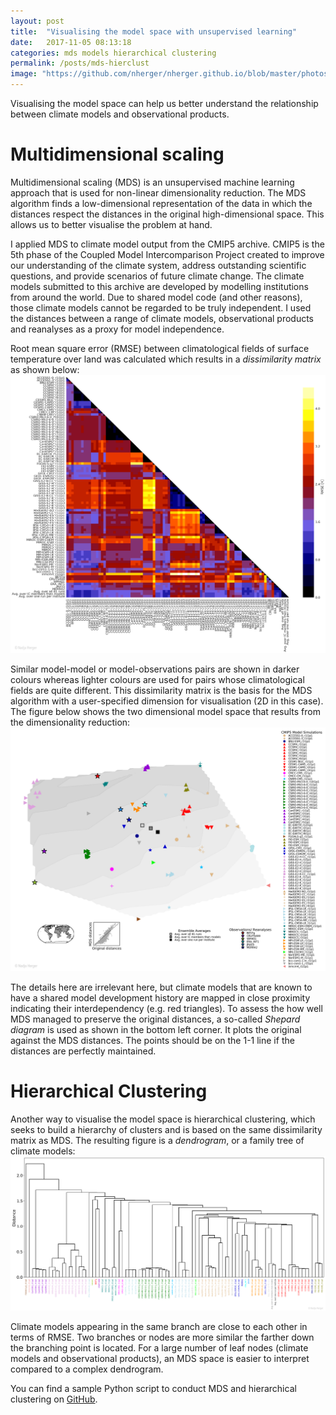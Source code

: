 ```yaml
---
layout: post
title:  "Visualising the model space with unsupervised learning"
date:   2017-11-05 08:13:18
categories: mds models hierarchical clustering
permalink: /posts/mds-hierclust
image: "https://github.com/nherger/nherger.github.io/blob/master/photos/MDS_banner.png?raw=true"
---
```


Visualising the model space can help us better understand the relationship between climate models and observational products.

<!--more-->

# Multidimensional scaling
Multidimensional scaling (MDS) is an unsupervised machine learning approach that is used for non-linear dimensionality reduction. The MDS algorithm finds a low-dimensional representation of the data in which the distances respect the distances in the original high-dimensional space. This allows us to better visualise the problem at hand.

I applied MDS to climate model output from the CMIP5 archive. CMIP5 is the 5th phase of the Coupled Model Intercomparison Project created to improve our understanding of the climate system, address outstanding scientific questions, and provide scenarios of future climate change. The climate models submitted to this archive are developed by modelling institutions from around the world. Due to shared model code (and other reasons), those climate models cannot be regarded to be truly independent. I used the distances between a range of climate models, observational products and reanalyses as a proxy for model independence.

Root mean square error (RMSE) between climatological fields of surface temperature over land was calculated which results in a *dissimilarity matrix* as shown below:
![Dissimilarity Matrix](https://github.com/nherger/nherger.github.io/blob/master/photos/Dissimilarity_CMIP5.png?raw=true)

Similar model-model or model-observations pairs are shown in darker colours whereas lighter colours are used for pairs whose climatological fields are quite different. This dissimilarity matrix is the basis for the MDS algorithm with a user-specified dimension for visualisation (2D in this case). The figure below shows the two dimensional model space that results from the dimensionality reduction:
![MDS](https://github.com/nherger/nherger.github.io/blob/master/photos/MDS_CMIP5.png?raw=true)

The details here are irrelevant here, but climate models that are known to have a shared model development history are mapped in close proximity indicating their interdependency (e.g. red triangles). To assess the how well MDS managed to preserve the original distances, a so-called *Shepard diagram* is used as shown in the bottom left corner. It plots the original against the MDS distances. The points should be on the 1-1 line if the distances are perfectly maintained.

# Hierarchical Clustering
Another way to visualise the model space is hierarchical clustering, which seeks to build a hierarchy of clusters and is based on the same dissimilarity matrix as MDS. The resulting figure is a *dendrogram*, or a family tree of climate models:
![Hierarchical Clustering](https://github.com/nherger/nherger.github.io/blob/master/photos/HierarchicalClustering_CMIP5.png?raw=true)

Climate models appearing in the same branch are close to each other in terms of RMSE. Two branches or nodes are more similar the farther down the branching point is located. For a large number of leaf nodes (climate models and observational products), an MDS space is easier to interpret compared to a complex dendrogram.

You can find a sample Python script to conduct MDS and hierarchical clustering on [GitHub](https://github.com/nherger/VisualisingModelSpace/blob/master/MDS_HierClustering.py).
